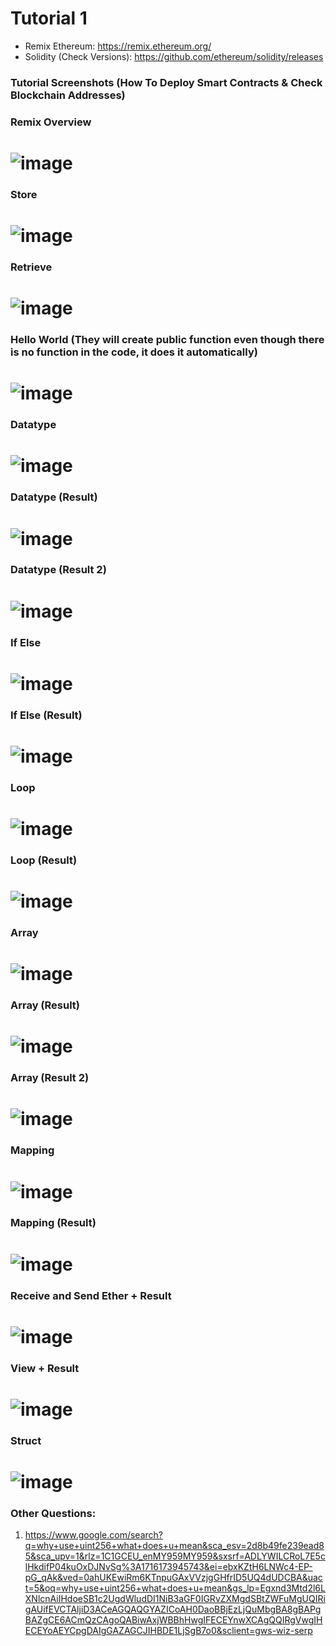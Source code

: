 # Tutorial 1

- Remix Ethereum: https://remix.ethereum.org/
- Solidity (Check Versions): https://github.com/ethereum/solidity/releases

### Tutorial Screenshots (How To Deploy Smart Contracts & Check Blockchain Addresses)
### Remix Overview 
# ![image](https://github.com/TheDaniel3131/blockchain-development-tutorial-materials-and-exercises/assets/71692327/9cf571a3-2a11-49f3-a45b-ed94fc43200d)

### Store
# ![image](https://github.com/TheDaniel3131/blockchain-development-tutorial-materials-and-exercises/assets/71692327/8e852eb5-d86c-4aec-846b-c25cd91a3368)

### Retrieve
# ![image](https://github.com/TheDaniel3131/blockchain-development-tutorial-materials-and-exercises/assets/71692327/111556d2-4c00-4c62-b914-98b6027ca49c)

### Hello World (They will create public function even though there is no function in the code, it does it automatically)
# ![image](https://github.com/TheDaniel3131/blockchain-development-tutorial-materials-and-exercises/assets/71692327/1cbea674-6278-40bf-933c-a5892e952d28)

### Datatype
# ![image](https://github.com/TheDaniel3131/blockchain-development-tutorial-materials-and-exercises/assets/71692327/7c7ec72c-532a-4830-87e5-583724488f4e)

### Datatype (Result)
# ![image](https://github.com/TheDaniel3131/blockchain-development-tutorial-materials-and-exercises/assets/71692327/f6bf4b19-2663-4e79-bc2e-d55850177cad)

### Datatype (Result 2)
# ![image](https://github.com/TheDaniel3131/blockchain-development-tutorial-materials-and-exercises/assets/71692327/c1982036-acb0-4dad-98c7-1aceed4114c2)

### If Else
# ![image](https://github.com/TheDaniel3131/blockchain-development-tutorial-materials-and-exercises/assets/71692327/e40a606c-f1af-45c1-9513-a3ae03df8bf2)

### If Else (Result)
# ![image](https://github.com/TheDaniel3131/blockchain-development-tutorial-materials-and-exercises/assets/71692327/a7cf12b8-0c5a-4a8c-b3ef-0721b4f917db)

### Loop
# ![image](https://github.com/TheDaniel3131/blockchain-development-tutorial-materials-and-exercises/assets/71692327/007498b6-0301-47f0-ac8a-9363066e0a99)

### Loop (Result)
# ![image](https://github.com/TheDaniel3131/blockchain-development-tutorial-materials-and-exercises/assets/71692327/2beccf1c-e740-4229-8ce2-5a6c5c258e83)

### Array
# ![image](https://github.com/TheDaniel3131/blockchain-development-tutorial-materials-and-exercises/assets/71692327/f1ffc35a-92aa-4b0d-9efa-70f84d927baa)


### Array (Result)
# ![image](https://github.com/TheDaniel3131/blockchain-development-tutorial-materials-and-exercises/assets/71692327/0190c64e-21d0-4bc8-aa37-b0cc35a09d27)

### Array (Result 2)
# ![image](https://github.com/TheDaniel3131/blockchain-development-tutorial-materials-and-exercises/assets/71692327/d409b7ee-8a54-4367-8f04-8d0fb3bfee10)

### Mapping
# ![image](https://github.com/TheDaniel3131/blockchain-development-tutorial-materials-and-exercises/assets/71692327/fa952a56-a4a0-4b78-b515-ec981af14d06)

### Mapping (Result)
#  ![image](https://github.com/TheDaniel3131/blockchain-development-tutorial-materials-and-exercises/assets/71692327/aad0850a-66f0-4a50-a494-82820278eeea)

### Receive and Send Ether + Result
# ![image](https://github.com/TheDaniel3131/blockchain-development-tutorial-materials-and-exercises/assets/71692327/45adf0eb-296e-4c6c-89c7-d468a5bb4ea9)

### View + Result
# ![image](https://github.com/TheDaniel3131/blockchain-development-tutorial-materials-and-exercises/assets/71692327/ca19353b-976e-4906-950d-240482bf62a2)

### Struct
# ![image](https://github.com/TheDaniel3131/blockchain-development-tutorial-materials-and-exercises/assets/71692327/7f348669-2d84-417a-995b-9f580a1876be)

### Other Questions:
1. https://www.google.com/search?q=why+use+uint256+what+does+u+mean&sca_esv=2d8b49fe239ead85&sca_upv=1&rlz=1C1GCEU_enMY959MY959&sxsrf=ADLYWILCRoL7E5clHkdifP04kuOxDJNvSg%3A1716173945743&ei=ebxKZtH6LNWc4-EP-pG_qAk&ved=0ahUKEwiRm6KTnpuGAxVVzjgGHfrID5UQ4dUDCBA&uact=5&oq=why+use+uint256+what+does+u+mean&gs_lp=Egxnd3Mtd2l6LXNlcnAiIHdoeSB1c2UgdWludDI1NiB3aGF0IGRvZXMgdSBtZWFuMgUQIRigAUifEVCTAljiD3ACeAGQAQGYAZICoAH0DaoBBjEzLjQuMbgBA8gBAPgBAZgCE6ACmQzCAgoQABiwAxjWBBhHwgIFECEYnwXCAgQQIRgVwgIHECEYoAEYCpgDAIgGAZAGCJIHBDE1LjSgB7o0&sclient=gws-wiz-serp
